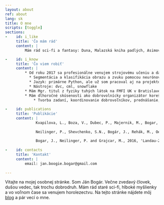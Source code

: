 ```yaml
---
layout: about
ref: about
lang: sk
title: O mne
scripts: [toggle]
sections:
-    id: i_like
     title: 'Čo mám rád'
     content: |
         Mám rád sci-fi a fantasy: Duna, Malazská kniha padlých, Asimov, Úžasná Zeměplocha,  Harry Potter a metódy racionality, Vojna svetov (boj proti mimozemšťanom v podaní autora z doby parných železníc je kúzelný). Mám rád hudbu: Greta Van Fleet, W.A.S.P., Led Zeppelin, Omnia, John Butler, Čechomor. Mám rád dobrých ľudí. Mám rád horolezectvo, šifrovačky a hory. Mám rád kvantovú mechaniku, Fermiho odhady a programovanie v Pythone. Mám rád webkomiksy: xkcd, Gunnerkrig Court, SMBC, Order of the Stick. Mám rád hlúpe otázky so serióznymi odpoveďami a seriózne otázky s hlúpymi odpoveďami. A <a href="/tvarohovy-kolac" target="_blank">tvarohový koláč</a>.

-    id: i_know
     title: 'Čo viem robiť'
     content: |
         * Od roku 2017 sa profesionálne venujem strojovému učeniu a data-science (pracoval som v startupoch (Merlon, HealthMode), verejných inštitúciách (Moravská Zemská Knihovna) aj nadnárodných korporáciách (Anthology))
           * Segmentácia a klasifikácia obrazu a zvuku pomocou neurónových sietí, Bayesovské modelovanie, topic modeling a spracovanie prirodzeného jazyka.
           * Jazyk: primárne Python, ale už som pracoval aj na projektoch v Typescripte, Clojure a Ruste
           * Nástroje: dvc, cml, snowflake
         * Mám Mgr. titul z fyziky tuhých látok na FMFI UK v Bratislave, v diplomovej práci som sa zaoberal supravodivými kvantovými bitmi.
         * Mám dlhoročné skúsenosti ako dobrovolnícky organizátor korešpondenčných súťaží z fyziky a matematiky pre základoškolákov <a href="https://pikomat.sk/">Pikomat</a> a <a href="https://pikofyz.sk/">Pikofyz</a>.
             * Tvorba zadaní, koordinovanie dobrovoľníkov, prednášanie, vedúcovanie na sústredeniach
             
-    id: publications
     title: 'Publikácie'
     content: |
              Kvapilova, L., Boza, V., Dubec, P., Majernik, M., Bogar, J., Jamison, J., Goldsack, J.C., Kimmel, D.J. and Karlin, D.R., 2019. Continuous sound collection using smartphones and machine learning to measure cough. Digital biomarkers, 3(3), pp.166-175.
     
              Neilinger, P., Shevchenko, S.N., Bogár, J., Rehák, M., Oelsner, G., Karpov, D.S., Hübner, U., Astafiev, O., Grajcar, M. and Il'ichev, E., 2016. Landau-Zener-Stückelberg-Majorana lasing in circuit quantum electrodynamics. Physical Review B, 94(9), p.094519.
     
              Bogar, J., Neilinger, P. and Grajcar, M., 2016, 'Landau-Zener-Stűckelberg interference in qubit-resonator system', *Applied Physics of Condensed Matter*. Strbske Pleso, Slovakia, June 22 - 24
    
-    id: contacts
     title: 'Kontakt'
     content: |
         email: jan.boogie.bogar@gmail.com
          
---
```


Vitajte na mojej osobnej stránke. Som Ján Bogár. Večne zvedavý človek, dušou vedec, tak trochu dobrodruh. Mám rád staré sci-fi, hlboké myšlienky a vo voľnom čase sa venujem horolezectvu.
Na tejto stránke nájdete môj <a href="/blog_sk">blog</a> a pár vecí o mne.

